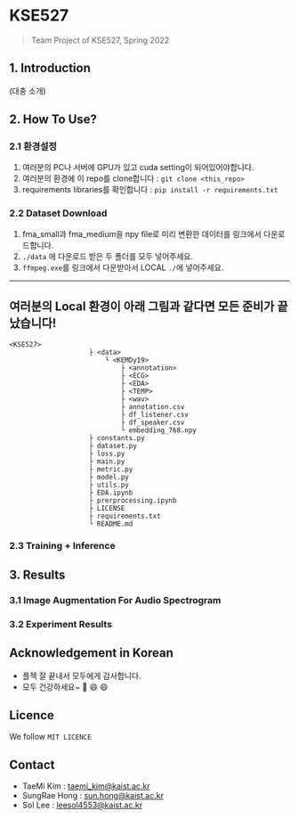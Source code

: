 # KSE527
> Team Project of KSE527, Spring 2022

## 1. Introduction
(대충 소개)

## 2. How To Use?
### 2.1 환경설정
1. 여러분의 PC나 서버에 GPU가 있고 cuda setting이 되어있어야합니다.
2. 여러분의 환경에 이 repo를 clone합니다 : ```git clone <this_repo>```
3. requirements libraries를 확인합니다 : ```pip install -r requirements.txt```

### 2.2 Dataset Download
1. fma_small과 fma_medium을 npy file로 미리 변환한 데이터를 링크에서 다운로드합니다.
2. ```./data``` 에 다운로드 받은 두 폴더를 모두 넣어주세요.
3. ```ffmpeg.exe```를 링크에서 다운받아서 LOCAL ```./```에 넣어주세요.
---
**여러분의 Local 환경이 아래 그림과 같다면 모든 준비가 끝났습니다!**
---
```
<KSE527>
                    ├ <data>
                        └ <KEMDy19>
                            ├ <annotation>
                            ├ <ECG>
                            ├ <EDA>
                            ├ <TEMP>
                            ├ <wav>
                            ├ annotation.csv
                            ├ df_listener.csv
                            ├ df_speaker.csv
                            └ embedding_768.npy
                    ├ constants.py
                    ├ dataset.py
                    ├ loss.py
                    ├ main.py
                    ├ metric.py
                    ├ model.py
                    ├ utils.py
                    ├ EDA.ipynb
                    ├ prerprocessing.ipynb
                    ├ LICENSE
                    ├ requirements.txt
                    └ README.md                           
```


### 2.3 Training + Inference

## 3. Results
### 3.1 Image Augmentation For Audio Spectrogram

### 3.2 Experiment Results

## Acknowledgement in Korean
- 플젝 잘 끝내서 모두에게 감사합니다.
- 모두 건강하세요~ 💪 :smile: :smile:

## Licence
We follow ```MIT LICENCE```

## Contact
- TaeMi Kim : taemi_kim@kaist.ac.kr
- SungRae Hong : sun.hong@kaist.ac.kr
- Sol Lee : leesol4553@kaist.ac.kr
